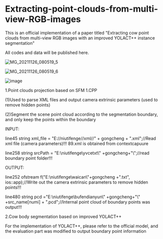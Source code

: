 # Extracting-point-clouds-from-multi-view-RGB-images
This is an official implementation of a paper titled "Extracting cow point clouds from multi-view RGB images with an improved YOLACT++ instance segmentation"

All codes and data will be published here.

![MG_20211126_080519_5](https://github.com/dontlearncpp/Extracting-point-clouds-from-multi-view-RGB-images/assets/103402250/b3f4fbfb-e15a-49b6-a9a2-f653fc901c48)

![MG_20211126_080519_6](https://github.com/dontlearncpp/Extracting-point-clouds-from-multi-view-RGB-images/assets/103402250/a8f638b3-f592-49c6-8e52-1933eaa61eef)


![image](https://github.com/dontlearncpp/Extracting-point-clouds-from-multi-view-RGB-images/assets/103402250/9b12f530-ca77-4482-bff7-9c81fb809130)

1.Point clouds projection based on SFM
1.CPP

  (1)Used to parse XML files and output camera extrinsic parameters (used to remove hidden points)
  
  (2)Segment the scene point cloud according to the segmentation boundary, and only keep the points within the boundary
  
  INPUT:
  
  line45   string xml_file = "E://niutifenge//xml//" + gongcheng + ".xml";//Read xml file (camera parameters)!!! 89.xml is obtained from contextcapuure 
  
  line258  string srcPath = "E:\\niutifenge\\yvcetxt\\" +gongcheng+"\\";//read boundary point folder!!! 
  
  OUTPUT:
  
  line252   ofstream f("E:\\niutifenge\\waican\\"+gongcheng +".txt", ios::app);//Write out the camera extrinsic parameters to remove hidden points!!! 
  
  line480   string pcd ="E:\\niutifenge\\bufendianyun\\" +gongcheng+"\\" +src_name[numi] + ".pcd";//Internal point cloud of boundary points was output!!!
  
2.Cow body segmentation based on improved YOLACT++

For the implementation of YOLACT++, please refer to the official model, and the evaluation part was modified to output boundary point information
  
  
  
